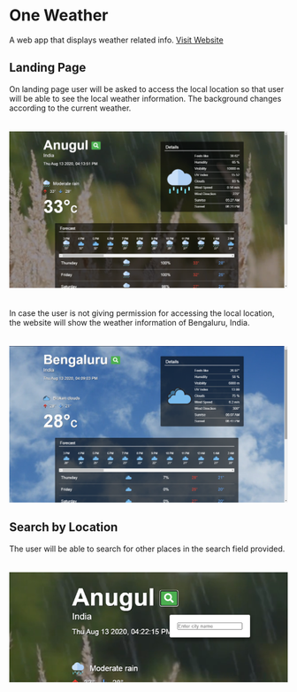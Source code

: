 # One Weather
A web app that displays weather related info.
[Visit Website](https://revanthraghu.github.io/one-weather/)

## Landing Page
On landing page user will be asked to access the local location so that user will be able to see the local weather information.
The background changes according to the current weather.
<br/>
<br/>
<br/>
![Local Landing](/public/landinglocal.png)
<br/>
<br/>
<br/>
In case the user is not giving permission for accessing the local location, the website will show the weather information of Bengaluru, India.
<br/>
<br/>
<br/>
![Default Landing](/public/landingdefault.png)

## Search by Location
The user will be able to search for other places in the search field provided.
<br/>
<br/>
<br/>
![LocationBySearch](/public/searchbyloc.png)
